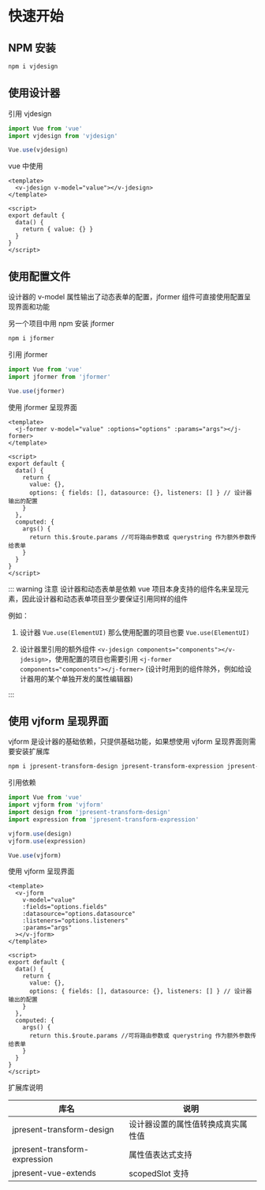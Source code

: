 # 快速开始

## NPM 安装

```bash
npm i vjdesign
```

## 使用设计器

引用 vjdesign

```javascript
import Vue from 'vue'
import vjdesign from 'vjdesign'

Vue.use(vjdesign)
```

vue 中使用

```vue
<template>
  <v-jdesign v-model="value"></v-jdesign>
</template>

<script>
export default {
  data() {
    return { value: {} }
  }
}
</script>
```

## 使用配置文件

设计器的 v-model 属性输出了动态表单的配置，jformer 组件可直接使用配置呈现界面和功能

另一个项目中用 npm 安装 jformer

```bash
npm i jformer
```

引用 jformer

```javascript
import Vue from 'vue'
import jformer from 'jformer'

Vue.use(jformer)
```

使用 jformer 呈现界面

```vue
<template>
  <j-former v-model="value" :options="options" :params="args"></j-former>
</template>

<script>
export default {
  data() {
    return {
      value: {},
      options: { fields: [], datasource: {}, listeners: [] } // 设计器输出的配置
    }
  },
  computed: {
    args() {
      return this.$route.params //可将路由参数或 querystring 作为额外参数传给表单
    }
  }
}
</script>
```

::: warning 注意
设计器和动态表单是依赖 vue 项目本身支持的组件名来呈现元素，因此设计器和动态表单项目至少要保证引用同样的组件

例如：

1. 设计器 `Vue.use(ElementUI)` 那么使用配置的项目也要 `Vue.use(ElementUI)`

2. 设计器里引用的额外组件 `<v-jdesign components="components"></v-jdesign>`，使用配置的项目也需要引用 `<j-former components="components"></j-former>` (设计时用到的组件除外，例如给设计器用的某个单独开发的属性编辑器)

:::

## 使用 vjform 呈现界面

vjform 是设计器的基础依赖，只提供基础功能，如果想使用 vjform 呈现界面则需要安装扩展库

```bash
npm i jpresent-transform-design jpresent-transform-expression jpresent-vue-extends
```

引用依赖

```javascript
import Vue from 'vue'
import vjform from 'vjform'
import design from 'jpresent-transform-design'
import expression from 'jpresent-transform-expression'

vjform.use(design)
vjform.use(expression)

Vue.use(vjform)
```

使用 vjform 呈现界面

```vue
<template>
  <v-jform
    v-model="value"
    :fields="options.fields"
    :datasource="options.datasource"
    :listeners="options.listeners"
    :params="args"
  ></v-jform>
</template>

<script>
export default {
  data() {
    return {
      value: {},
      options: { fields: [], datasource: {}, listeners: [] } // 设计器输出的配置
    }
  },
  computed: {
    args() {
      return this.$route.params //可将路由参数或 querystring 作为额外参数传给表单
    }
  }
}
</script>
```

扩展库说明

| 库名                          | 说明                               |
| ----------------------------- | ---------------------------------- |
| jpresent-transform-design     | 设计器设置的属性值转换成真实属性值 |
| jpresent-transform-expression | 属性值表达式支持                   |
| jpresent-vue-extends          | scopedSlot 支持                    |
